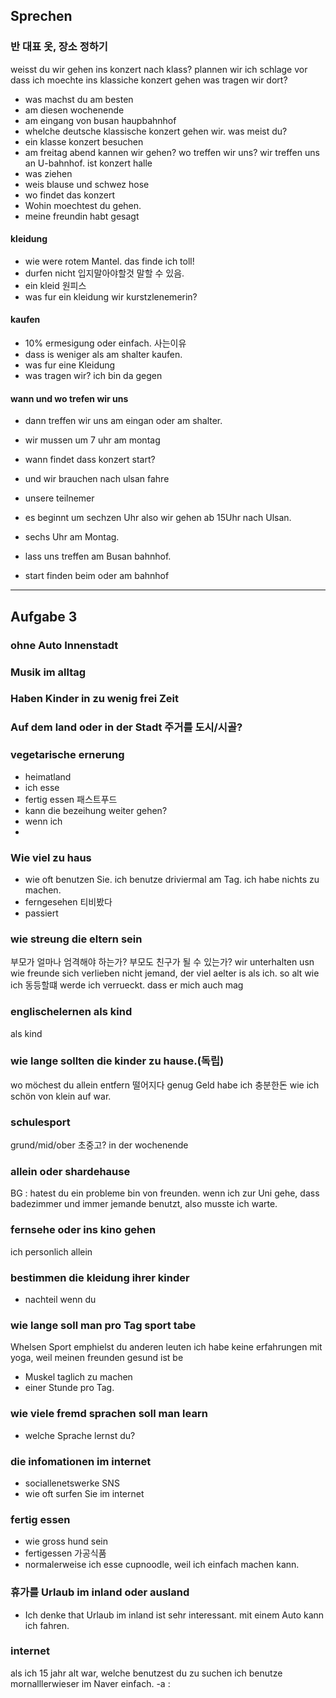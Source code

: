 
## Sprechen
### 반 대표 옷, 장소 정하기

weisst du wir gehen ins konzert nach klass?
plannen wir
ich schlage vor dass ich moechte ins klassiche konzert gehen
was tragen wir dort?

- was machst du am besten 
- am diesen wochenende
- am eingang von busan haupbahnhof
- whelche deutsche klassische konzert gehen wir. was meist du?
- ein klasse konzert besuchen
- am freitag abend kannen wir gehen? wo treffen wir uns? wir treffen uns an U-bahnhof. ist konzert halle 
- was ziehen
- weis blause und schwez hose
- wo findet das konzert
- Wohin moechtest du gehen.
- meine freundin habt gesagt


#### kleidung
- wie were rotem Mantel. das finde ich toll!
- durfen nicht 입지말아야할것 말할 수 있음.
- ein kleid 원피스 
- was fur ein kleidung wir 
kurstzlenemerin?

#### kaufen
- 10% ermesigung oder einfach. 사는이유
- dass is weniger als am shalter kaufen.
- was fur eine Kleidung
- was tragen wir?
ich bin da gegen


#### wann und wo trefen wir uns
- dann treffen wir uns am eingan oder am shalter.
- wir mussen um 7 uhr am montag
- wann findet dass konzert start?
- und wir brauchen nach ulsan fahre 
- unsere teilnemer 
- es beginnt um sechzen Uhr also wir gehen ab 15Uhr nach Ulsan.
- sechs Uhr am Montag.
- lass uns treffen am Busan bahnhof.

- start finden
beim oder am bahnhof

---

### 

## Aufgabe 3
### ohne Auto Innenstadt
### Musik im alltag
### Haben Kinder in zu wenig frei Zeit
### Auf dem land oder in der Stadt 주거를 도시/시골?
### vegetarische ernerung
- heimatland
- ich esse 
- fertig essen 패스트푸드
- kann die bezeihung weiter gehen?
- wenn ich 
-
### Wie viel zu haus
- wie oft benutzen Sie. ich benutze driviermal am Tag. ich habe nichts zu machen. 
- ferngesehen 티비봤다
- passiert
### wie streung die eltern sein
부모가 얼마나 엄격해야 하는가? 부모도 친구가 될 수 있는가?
wir unterhalten usn wie freunde
sich verlieben
nicht jemand, der viel aelter is als ich.
so alt wie ich 동등할떄
werde ich verrueckt.
dass er mich auch mag
### englischelernen als kind
als kind
### wie lange sollten die kinder zu hause.(독립)
wo möchest du allein 
entfern 떨어지다
genug Geld habe ich 충분한돈
wie ich schön 
von klein auf war.

### schulesport
grund/mid/ober 초중고?
in der wochenende
### allein oder shardehause
BG : hatest du ein probleme bin von freunden.
wenn ich zur Uni gehe, dass badezimmer und immer jemande benutzt, also musste ich warte. 
### fernsehe oder ins kino gehen
ich personlich allein 
### bestimmen die kleidung ihrer kinder
- nachteil
wenn du 
### wie lange soll man pro Tag sport tabe
Whelsen Sport emphielst du anderen leuten
ich habe keine erfahrungen mit yoga, weil meinen freunden gesund ist be

- Muskel taglich zu machen
- einer Stunde pro Tag.
### wie viele fremd sprachen soll man learn
- welche Sprache lernst du? 
### die infomationen im internet
- sociallenetswerke SNS
- wie oft surfen Sie im internet
### fertig essen
- wie gross hund sein
- fertigessen 가공식품
- normalerweise ich esse cupnoodle, weil ich einfach machen kann.
### 휴가를 Urlaub im inland oder ausland
- Ich denke that Urlaub im inland ist sehr interessant. mit einem Auto kann ich fahren.


### internet
als ich 15 jahr alt war, 
welche benutzest du zu suchen
ich benutze mornalllerwieser im Naver einfach. 
-a : 
### 